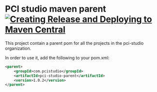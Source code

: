 # PCI studio maven parent [![Creating Release and Deploying to Maven Central](https://github.com/pcistudio/pci-studio-parent/actions/workflows/release.yml/badge.svg)](https://github.com/pcistudio/pci-studio-parent/actions/workflows/release.yml)

This project contain a parent pom for all the projects in the pci-studio organization.

In order to use it, add the following to your pom.xml:
```xml
<parent>
    <groupId>com.pcistudio</groupId>
    <artifactId>pci-studio-parent</artifactId>
    <version>1.0.2</version>
</parent>
```
